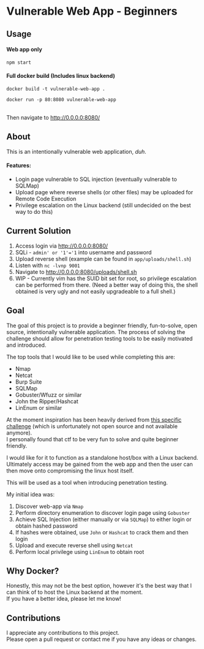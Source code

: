 # Vulnerable Web App - Beginners

## Usage

#### Web app only
```
npm start
```

#### Full docker build (Includes linux backend)
```
docker build -t vulnerable-web-app .

docker run -p 80:8080 vulnerable-web-app
```
\
Then navigate to http://0.0.0.0:8080/

## About

This is an intentionally vulnerable web application, *duh*.


#### Features:
* Login page vulnerable to SQL injection (eventually vulnerable to SQLMap)
* Upload page where reverse shells (or other files) may be uploaded for Remote Code Execution
* Privilege escalation on the Linux backend (still undecided on the best way to do this)

## Current Solution
1. Access login via http://0.0.0.0:8080/
2. SQLi - `admin' or '1'='1` into username and password
3. Upload reverse shell (example can be found in `app/uploads/shell.sh`)
4. Listen with `nc -lvnp 9001`
5. Navigate to http://0.0.0.0:8080/uploads/shell.sh
6. WIP - Currently vim has the SUID bit set for root, so privilege escalation can be performed from there. (Need a better way of doing this, the shell obtained is very ugly and not easily upgradeable to a full shell.)

## Goal

The goal of this project is to provide a beginner friendly, fun-to-solve, open source, intentionally vulnerable application.
The process of solving the challenge should allow for penetration testing tools to be easily motivated and introduced.

The top tools that I would like to be used while completing this are:
* Nmap
* Netcat
* Burp Suite
* SQLMap
* Gobuster/Wfuzz or similar
* John the Ripper/Hashcat
* LinEnum or similar

At the moment inspiration has been heavily derived from [this specific challenge](https://www.billycody.com/guides/crikeycon-2019-free-ticket-challenge) (which is unfortunately not open source and not available anymore).\
I personally found that ctf to be very fun to solve and quite beginner friendly.

I would like for it to function as a standalone host/box with a Linux backend.\
Ultimately access may be gained from the web app and then the user can then move onto compromising the linux host itself.

This will be used as a tool when introducing penetration testing.

My initial idea was:
1. Discover web-app via `Nmap`
2. Perform directory enumeration to discover login page using `Gobuster`
3. Achieve SQL Injection (either manually or via `SQLMap`) to either login or obtain hashed password
4. If hashes were obtained, use `John` or `Hashcat` to crack them and then login
5. Upload and execute reverse shell using `Netcat`
6. Perform local privilege using `LinEnum` to obtain root

## Why Docker?

Honestly, this may not be the best option, however it's the best way that I can think of to host the Linux backend at the moment.\
If you have a better idea, please let me know!

## Contributions

I appreciate any contributions to this project.\
Please open a pull request or contact me if you have any ideas or changes.
